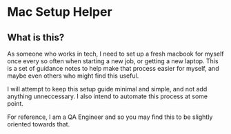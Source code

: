 # Mac Setup Helper

## What is this?

As someone who works in tech, I need to set up a fresh macbook for myself once every so often when starting a new job, or getting a new laptop. This is a set of guidance notes to help make that process easier for myself, and maybe even others who might find this useful.

I will attempt to keep this setup guide minimal and simple, and not add anything unneccessary. I also intend to automate this process at some point.

For reference, I am a QA Engineer and so you may find this to be slightly oriented towards that.

